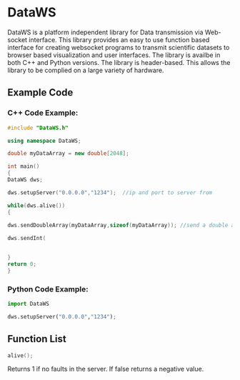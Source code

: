 # DataWS
DataWS is a platform independent library for Data transmission via Web-socket interface. This library provides an easy to use function based interface for creating websocket programs to transmit scientific datasets to browser based visualization and user interfaces. The library is availbe in both C++ and Python versions. The library is header-based. This allows the library to be complied on a large variety of hardware. 


## Example Code



### C++ Code Example:
```CPP
#include "DataWS.h"

using namespace DataWS;

double myDataArray = new double[2048];

int main()
{
DataWS dws;

dws.setupServer("0.0.0.0","1234");  //ip and port to server from 

while(dws.alive())
{
  
dws.sendDoubleArray(myDataArray,sizeof(myDataArray)); //send a double array to a websocket

dws.sendInt(


}
return 0;
}
```

### Python Code Example:
```Python
import DataWS

dws.setupServer("0.0.0.0","1234"); 

```


## Function List


```CPP
alive(); 
```
Returns 1 if no faults in the server. If false returns a negative value.  
